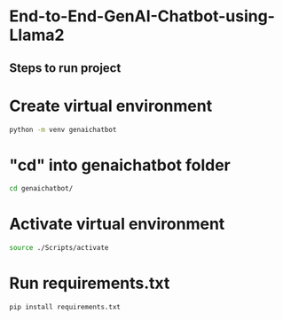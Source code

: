 # End-to-End-GenAI-Chatbot-using-Llama2

## Steps to run project

# Create virtual environment
```bash
python -m venv genaichatbot
```

# "cd" into genaichatbot folder
```bash
cd genaichatbot/
```

# Activate virtual environment
```bash
source ./Scripts/activate
```

# Run requirements.txt
```bash
pip install requirements.txt
```

